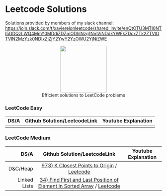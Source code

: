# Leetcode Solutions
Solutions provided by members of my slack channel: https://join.slack.com/t/xavierelonleetcode/shared_invite/enQtOTU3MTI0NTI5ODQzLWQ4MmY0MDdiZDZmODhlNzg1NmViNDdkYWFkZDcxZTk2ZTVlOTVlN2MzYzk0NDIxZjZjY2YwY2YzOWU2YjNiZWE

<p align="center">
    <a href="https://www.hackerrank.com/XavierElon1">
        <img height=150 src="https://assets.leetcode.com/static_assets/public/images/LeetCode_Sharing.png">
    </a>
    <br>Efficient solutions to LeetCode problems
</p>
                                            
### LeetCode Easy ###
                                                
|       DS/A        |                                            Github Solution/LeetcodeLink                      |                                                   Youtube Explanation                                        | 
|------------------:|:--------------------------------------------------------------------------------------------:|:------------------------------------------------------------------------------------------------------------:|
|             |  |                |


                                            
### LeetCode Medium ###
                                                
|       DS/A        |                                            Github Solution/LeetcodeLink                      |                                                   Youtube Explanation                                        | 
|------------------:|:--------------------------------------------------------------------------------------------:|:------------------------------------------------------------------------------------------------------------:|
|      D&C/Heap      | [973) K Closest Points to Origin](https://github.com/XavierElon1/LeetCodeSolutions/blob/master/Easy/1_two_sum.java) / [Leetcode](https://leetcode.com/problems/k-closest-points-to-origin/) |                |
|      Linked Lists       | [34) Find First and Last Position of Element in Sorted Array](https://github.com/XavierElon1/LeetCodeSolutions/blob/master/Easy/1_two_sum.java) / [Leetcode](https://leetcode.com/problems/find-first-and-last-position-of-element-in-sorted-array/) |                |
